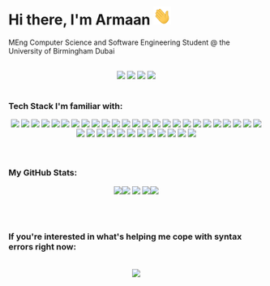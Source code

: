 # Hi there, I'm Armaan <img width="35px" height="35" src="https://github.com/SatYu26/SatYu26/raw/master/Assets/Hi.gif" />

MEng Computer Science and Software Engineering Student @ the University of Birmingham Dubai

<br>
<div align="center">
  <a href="https://www.linkedin.com/in/armaan-jhanji-4318b727a/" target="_blank"><img src="https://img.shields.io/badge/LinkedIn-0077B5?style=flat"/></a>
  <a href="https://github.com/InfinityDude007" target="_blank"><img src="https://img.shields.io/badge/Github-100000?style=flat&logo=github&logoColor=white"/></a>
  <a href="mailto:armaanj32@gmail.com" target="_blank"><img src="https://img.shields.io/badge/armaanj32@gmail.com-EA4335?style=flat&logo=gmail&logoColor=white"/></a>
  <a href="https://stackoverflow.com/users/16942623" target="_blank"><img src="https://img.shields.io/badge/-Stackoverflow-FE7A16?logo=stack-overflow&logoColor=white"/></a>
</div>
<br>

### Tech Stack I'm familiar with:
<div align="center">
  <a target="_blank"><img src="https://img.shields.io/badge/Python-3670A0?style=flat&logo=python&logoColor=white"/></a>
  <a target="_blank"><img src="https://img.shields.io/badge/Java-%23ED8B00.svg?style=flat&logo=openjdk&logoColor=white"/></a>
  <a target="_blank"><img src="https://img.shields.io/badge/CSS3-%231572B6.svg?style=flat&logo=css3&logoColor=white"/></a>
  <a target="_blank"><img src="https://img.shields.io/badge/HTML5-%23E34F26.svg?style=flat&logo=html5&logoColor=white"/></a>
  <a target="_blank"><img src="https://img.shields.io/badge/Haskell-5e5086?style=flat&logo=haskell&logoColor=white"/></a>
  <a target="_blank"><img src="https://img.shields.io/badge/JavaScript-%23323330.svg?style=flat&logo=javascript&logoColor=white"/></a>
  <a target="_blank"><img src="https://img.shields.io/badge/FastAPI-005571?style=flat&logo=fastapi&logoColor=white"/></a>
  <a target="_blank"><img src="https://img.shields.io/badge/JWT-black?style=flat&logo=JSON%20web%20tokens&logoColor=white"/></a>
  <a target="_blank"><img src="https://img.shields.io/badge/React-%2320232a.svg?style=flat&logo=react&logoColor=white"/></a>
  <a target="_blank"><img src="https://img.shields.io/badge/Nginx-%23009639.svg?style=flat&logo=nginx&logoColor=white"/></a>
  <a target="_blank"><img src="https://img.shields.io/badge/-Pydantic-E92063?style=flat&logo=pydantic&logoColor=white"/></a>
  <a target="_blank"><img src="https://img.shields.io/badge/Matplotlib-%23ffffff.svg?style=flat&logo=Matplotlib&logoColor=white"/></a>
  <a target="_blank"><img src="https://img.shields.io/badge/Numpy-%23013243.svg?style=flat&logo=numpy&logoColor=white"/></a>
  <a target="_blank"><img src="https://img.shields.io/badge/Pandas-%23150458.svg?style=flat&logo=pandas&logoColor=white"/></a>
  <a target="_blank"><img src="https://img.shields.io/badge/NLTK-%230072C6.svg?style=flat&logo=nltk&logoColor=white"/></a>
  <a target="_blank"><img src="https://img.shields.io/badge/PyTorch-%23EE4C2C.svg?style=flat&logo=PyTorch&logoColor=white"/></a>
  <a target="_blank"><img src="https://img.shields.io/badge/PyTest-0A9EDC.svg?style=flat&logo=pytest&logoColor=white"/></a>
  <a target="_blank"><img src="https://img.shields.io/badge/Scikit--Learn-%23F7931E.svg?style=flat&logo=scikit-learn&logoColor=white"/></a>
  <a target="_blank"><img src="https://img.shields.io/badge/SciPy-%230C55A5.svg?style=flat&logo=scipy&logoColor=white"/></a>
  <a target="_blank"><img src="https://img.shields.io/badge/-GraphQL-E10098?style=flat&logo=graphql&logoColor=white"/></a>
  <a target="_blank"><img src="https://img.shields.io/badge/Docker-%230db7ed.svg?style=flat&logo=docker&logoColor=white"/></a>
  <a target="_blank"><img src="https://img.shields.io/badge/-Postman-FF6C37?style=flat&logo=postman&logoColor=white"/></a>
  <a target="_blank"><img src="https://img.shields.io/badge/IntelliJ-%231572B6?style=flat&logo=intellijidea&logoColor=white"/></a>
  <a target="_blank"><img src="https://img.shields.io/badge/PyCharm-%23323330?style=flat&logo=pycharm&logoColor=white"/></a>
  <a target="_blank"><img src="https://img.shields.io/badge/Jupyter-F37626?style=flat&logo=jupyter&logoColor=white"/></a>
  <a target="_blank"><img src="https://img.shields.io/badge/Azure-%230072C6.svg?style=flat&logo=microsoftazure&logoColor=white"/></a>
  <a target="_blank"><img src="https://img.shields.io/badge/AWS-%23FF9900.svg?style=flat&logo=amazonwebservices&logoColor=white"/></a>
  <a target="_blank"><img src="https://img.shields.io/badge/Google%20Cloud-%234285F4.svg?style=flat&logo=google-cloud&logoColor=white"/></a>
  <a target="_blank"><img src="https://img.shields.io/badge/GitHub-181717.svg?style=flat&logo=github&logoColor=white"/></a>
  <a target="_blank"><img src="https://img.shields.io/badge/Github%20Actions-2088FF.svg?style=flat&logo=githubactions&logoColor=white"/></a>
  <a target="_blank"><img src="https://img.shields.io/badge/Vercel-000000.svg?style=flat&logo=vercel&logoColor=white"/></a>
  <a target="_blank"><img src="https://img.shields.io/badge/Postgres-%23316192.svg?style=flat&logo=postgresql&logoColor=white"/></a>
  <a target="_blank"><img src="https://img.shields.io/badge/Supabase-3ECF8E?style=flat&logo=supabase&logoColor=white"/></a>
  <a target="_blank"><img src="https://img.shields.io/badge/Slack-4A154B?style=flat&logo=slack&logoColor=white"/></a>
  <a target="_blank"><img src="https://img.shields.io/badge/Notion-000000?style=flat&logo=notion&logoColor=white"/></a>
  <a target="_blank"><img src="https://img.shields.io/badge/Canva-%2300C4CC.svg?style=flat&logo=Canva&logoColor=white"/></a>
  <a target="_blank"><img src="https://img.shields.io/badge/Figma-%23F24E1E.svg?style=flat&logo=figma&logoColor=white"/></a>
</div>
<br><br>

### My GitHub Stats:
<p align="center">
  <a href="https://github.com/InfinityDude007"><img height="154px" src="https://github-readme-stats.vercel.app/api?username=InfinityDude007&show_icons=true&hide_title=true&theme=shadow_blue&hide_border=true&include_all_commits=true&count_private=true"/><img height="154px" src="https://github-readme-streak-stats.herokuapp.com/?user=InfinityDude007&theme=shadow_blue&hide_border=true&hide_title=true"/></a>
  <a href="https://github.com/InfinityDude007"><img height=255 src="https://github-readme-activity-graph.vercel.app/graph?username=InfinityDude007&bg_color=ffffff00&hide_border=true&color=207598&line=207598&point=11394b&area=true&area_color=207598&border_radius=24.5&title_color=343537&custom_title=Contribution%20Graph&border_radius=20px"/></a> 
  <a href="https://github.com/InfinityDude007"><img height="180px" src="https://github-contributor-stats.vercel.app/api?username=InfinityDude007&limit=5&theme=shadow_blue&hide_border=true&custom_title=Repository%20Stats&combine_all_yearly_contributions=true"/><img height="180px" src="https://github-readme-stats.vercel.app/api/top-langs/?username=InfinityDude007&theme=shadow_blue&hide_border=true&include_all_commits=true&count_private=true)"/></a>
</p>
<br><br>

### If you're interested in what's helping me cope with syntax errors right now:
<div align="center">
  <br>
  <img src="https://novatorem-armaans-projects-4fb43f05.vercel.app/api/spotify"/>
</div>

